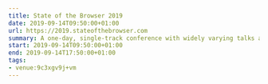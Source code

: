```yaml
---
title: State of the Browser 2019
date: 2019-09-14T09:50:00+01:00
url: https://2019.stateofthebrowser.com
summary: A one-day, single-track conference with widely varying talks about the modern web, accessibility, web standards and more.
start: 2019-09-14T09:50:00+01:00
end: 2019-09-14T17:50:00+01:00
tags:
- venue:9c3xgv9j+vm
---
```

